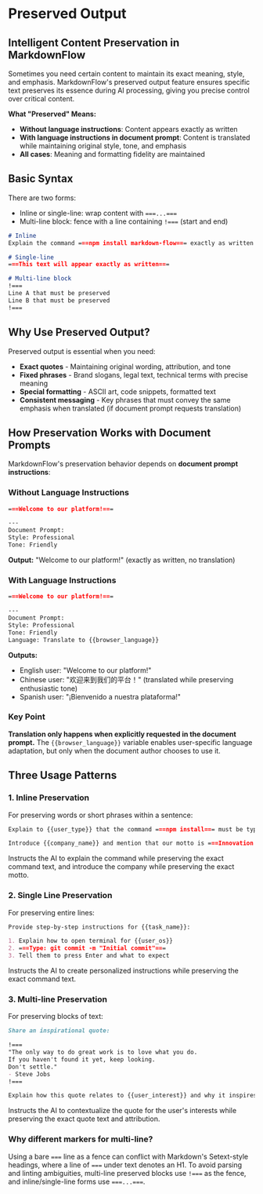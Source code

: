 # Preserved Output

## Intelligent Content Preservation in MarkdownFlow

Sometimes you need certain content to maintain its exact meaning, style, and emphasis. MarkdownFlow's preserved output feature ensures specific text preserves its essence during AI processing, giving you precise control over critical content.

**What "Preserved" Means:**

- **Without language instructions**: Content appears exactly as written
- **With language instructions in document prompt**: Content is translated while maintaining original style, tone, and emphasis
- **All cases**: Meaning and formatting fidelity are maintained

## Basic Syntax

There are two forms:

- Inline or single-line: wrap content with `===...===`
- Multi-line block: fence with a line containing `!===` (start and end)

```markdown
# Inline
Explain the command ===npm install markdown-flow=== exactly as written.

# Single-line
===This text will appear exactly as written===

# Multi-line block
!===
Line A that must be preserved
Line B that must be preserved
!===
```

## Why Use Preserved Output?

Preserved output is essential when you need:

- **Exact quotes** - Maintaining original wording, attribution, and tone
- **Fixed phrases** - Brand slogans, legal text, technical terms with precise meaning
- **Special formatting** - ASCII art, code snippets, formatted text
- **Consistent messaging** - Key phrases that must convey the same emphasis when translated (if document prompt requests translation)

## How Preservation Works with Document Prompts

MarkdownFlow's preservation behavior depends on **document prompt instructions**:

### Without Language Instructions

```markdown
===Welcome to our platform!===

---
Document Prompt:
Style: Professional
Tone: Friendly
```

**Output:** "Welcome to our platform!" (exactly as written, no translation)

### With Language Instructions

```markdown
===Welcome to our platform!===

---
Document Prompt:
Style: Professional
Tone: Friendly
Language: Translate to {{browser_language}}
```

**Outputs:**

- English user: "Welcome to our platform!"
- Chinese user: "欢迎来到我们的平台！" (translated while preserving enthusiastic tone)
- Spanish user: "¡Bienvenido a nuestra plataforma!"

### Key Point

**Translation only happens when explicitly requested in the document prompt.** The `{{browser_language}}` variable enables user-specific language adaptation, but only when the document author chooses to use it.

## Three Usage Patterns

### 1. Inline Preservation

For preserving words or short phrases within a sentence:

```markdown
Explain to {{user_type}} that the command ===npm install=== must be typed exactly as shown.

Introduce {{company_name}} and mention that our motto is ===Innovation Through Simplicity===.
```

Instructs the AI to explain the command while preserving the exact command text, and introduce the company while preserving the exact motto.

### 2. Single Line Preservation

For preserving entire lines:

```markdown
Provide step-by-step instructions for {{task_name}}:

1. Explain how to open terminal for {{user_os}}
2. ===Type: git commit -m "Initial commit"===
3. Tell them to press Enter and what to expect
```

Instructs the AI to create personalized instructions while preserving the exact command text.

### 3. Multi-line Preservation

For preserving blocks of text:

```markdown
Share an inspirational quote:

!===
"The only way to do great work is to love what you do.
If you haven't found it yet, keep looking.
Don't settle."
- Steve Jobs
!===

Explain how this quote relates to {{user_interest}} and why it inspires many entrepreneurs.
```

Instructs the AI to contextualize the quote for the user's interests while preserving the exact quote text and attribution.

### Why different markers for multi-line?

Using a bare `===` line as a fence can conflict with Markdown's Setext-style headings, where a line of `===` under text denotes an H1. To avoid parsing and linting ambiguities, multi-line preserved blocks use `!===` as the fence, and inline/single-line forms use `===...===`.
